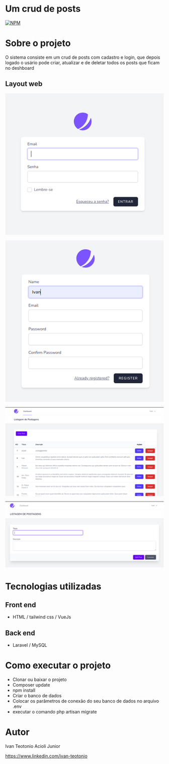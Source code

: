 
# Um crud de posts 
[![NPM](https://img.shields.io/npm/l/react)](https://github.com/ivan-teotonio/App-laravel-vue/blob/main/LICENCE)

# Sobre o projeto

O sistema consiste em um crud de posts com cadastro e login, que depois logado o usário pode criar, atualizar e de deletar todos os posts que ficam no deshboard



## Layout web

![Web_1](https://github.com/ivan-teotonio/App-laravel-vue/blob/main/public/img/login.png)

![Web_1](https://github.com/ivan-teotonio/App-laravel-vue/blob/main/public/img/register.png)

![Web_1](https://github.com/ivan-teotonio/App-laravel-vue/blob/main/public/img/desboard.png)

![Web_1](https://github.com/ivan-teotonio/App-laravel-vue/blob/main/public/img/editar.png)


# Tecnologias utilizadas

## Front end
- HTML / tailwind css / VueJs

## Back end
- Laravel / MySQL

# Como executar o projeto

- Clonar ou baixar o projeto
- Composer update
- npm install
- Criar o banco de dados
- Colocar os parâmetros de conexão do seu banco de dados no arquivo .env
- executar o comando php artisan migrate

# Autor

Ivan Teotonio Acioli Junior

https://www.linkedin.com/ivan-teotonio




